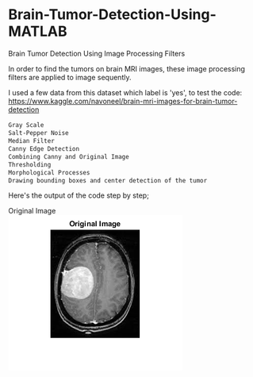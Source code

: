 # Brain-Tumor-Detection-Using-MATLAB
Brain Tumor Detection Using Image Processing Filters 

In order to find the tumors on brain MRI images, these image processing filters are applied to image sequently.

I used a few data from this dataset which label is 'yes', to test the code:
https://www.kaggle.com/navoneel/brain-mri-images-for-brain-tumor-detection

```
Gray Scale
Salt-Pepper Noise 
Median Filter
Canny Edge Detection 
Combining Canny and Original Image
Thresholding
Morphological Processes
Drawing bounding boxes and center detection of the tumor
```
Here's the output of the code step by step;

Original Image\
![Original Image](Images/Original%20Image.png)

